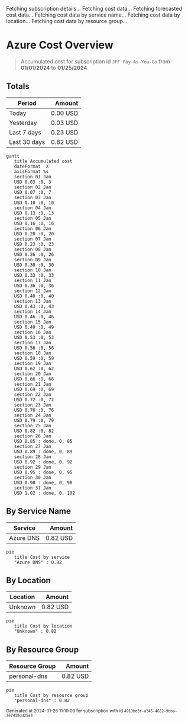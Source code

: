 Fetching subscription details...
Fetching cost data...
Fetching forecasted cost data...
Fetching cost data by service name...
Fetching cost data by location...
Fetching cost data by resource group...
# Azure Cost Overview

> Accumulated cost for subscription id `JPF Pay-As-You-Go` from **01/01/2024** to **01/25/2024**

## Totals

|Period|Amount|
|---|---:|
|Today|0.00 USD|
|Yesterday|0.03 USD|
|Last 7 days|0.23 USD|
|Last 30 days|0.82 USD|

```mermaid
gantt
   title Accumulated cost
   dateFormat  X
   axisFormat %s
   section 01 Jan
   USD 0.03 :0, 3
   section 02 Jan
   USD 0.07 :0, 7
   section 03 Jan
   USD 0.10 :0, 10
   section 04 Jan
   USD 0.13 :0, 13
   section 05 Jan
   USD 0.16 :0, 16
   section 06 Jan
   USD 0.20 :0, 20
   section 07 Jan
   USD 0.23 :0, 23
   section 08 Jan
   USD 0.26 :0, 26
   section 09 Jan
   USD 0.30 :0, 30
   section 10 Jan
   USD 0.33 :0, 33
   section 11 Jan
   USD 0.36 :0, 36
   section 12 Jan
   USD 0.40 :0, 40
   section 13 Jan
   USD 0.43 :0, 43
   section 14 Jan
   USD 0.46 :0, 46
   section 15 Jan
   USD 0.49 :0, 49
   section 16 Jan
   USD 0.53 :0, 53
   section 17 Jan
   USD 0.56 :0, 56
   section 18 Jan
   USD 0.59 :0, 59
   section 19 Jan
   USD 0.62 :0, 62
   section 20 Jan
   USD 0.66 :0, 66
   section 21 Jan
   USD 0.69 :0, 69
   section 22 Jan
   USD 0.72 :0, 72
   section 23 Jan
   USD 0.76 :0, 76
   section 24 Jan
   USD 0.79 :0, 79
   section 25 Jan
   USD 0.82 :0, 82
   section 26 Jan
   USD 0.85 : done, 0, 85
   section 27 Jan
   USD 0.89 : done, 0, 89
   section 28 Jan
   USD 0.92 : done, 0, 92
   section 29 Jan
   USD 0.95 : done, 0, 95
   section 30 Jan
   USD 0.98 : done, 0, 98
   section 31 Jan
   USD 1.02 : done, 0, 102
```

## By Service Name

|Service|Amount|
|---|---:|
|Azure DNS|0.82 USD|

```mermaid
pie
   title Cost by service
   "Azure DNS" : 0.82
```

## By Location

|Location|Amount|
|---|---:|
|Unknown|0.82 USD|

```mermaid
pie
   title Cost by location
   "Unknown" : 0.82
```

## By Resource Group

|Resource Group|Amount|
|---|---:|
|personal-dns|0.82 USD|

```mermaid
pie
   title Cost by resource group
   "personal-dns" : 0.82
```

<sup>Generated at 2024-01-26 11:10:09 for subscription with id `4913be3f-a345-4652-9bba-767418dd25e3`</sup>

